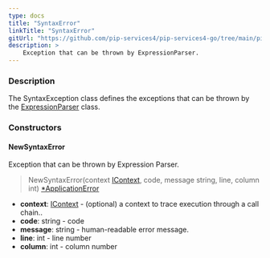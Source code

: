 ```yaml
---
type: docs
title: "SyntaxError"
linkTitle: "SyntaxError"
gitUrl: "https://github.com/pip-services4/pip-services4-go/tree/main/pip-services4-expressions-go"
description: > 
    Exception that can be thrown by ExpressionParser.
---
```


### Description

The SyntaxException class defines the exceptions that can be thrown by the [ExpressionParser](../../parsers/expression_parser) class.

### Constructors

#### NewSyntaxError
Exception that can be thrown by Expression Parser.

> NewSyntaxError(context [IContext](../../../components/context/icontext), code, message string, line, column int) [*ApplicationError](../../../../commons/errors/application_error)

- **context**: [IContext](../../../components/context/icontext) - (optional) a context to trace execution through a call chain..
- **code**: string - code
- **message**: string - human-readable error message.
- **line**: int - line number
- **column**: int - column number

